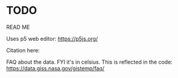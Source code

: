 # TODO
READ ME

Uses p5 web editor: https://p5js.org/

Citation here:

FAQ about the data. FYI it's in celsius. This is reflected in the code:
https://data.giss.nasa.gov/gistemp/faq/
